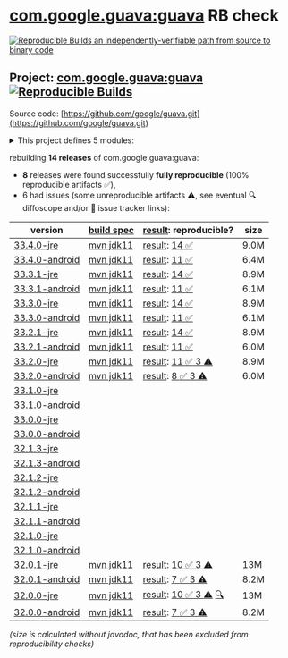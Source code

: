 [com.google.guava:guava](https://central.sonatype.com/artifact/com.google.guava/guava/versions) RB check
=======

[![Reproducible Builds](https://reproducible-builds.org/images/logos/rb.svg) an independently-verifiable path from source to binary code](https://reproducible-builds.org/)

## Project: [com.google.guava:guava](https://central.sonatype.com/artifact/com.google.guava/guava/versions) [![Reproducible Builds](https://img.shields.io/endpoint?url=https://raw.githubusercontent.com/jvm-repo-rebuild/reproducible-central/master/content/com/google/guava/badge.json)](https://github.com/jvm-repo-rebuild/reproducible-central/blob/master/content/com/google/guava/README.md)

Source code: [https://github.com/google/guava.git](https://github.com/google/guava.git)

<details><summary>This project defines 5 modules:</summary>

* [com.google.guava:guava](https://central.sonatype.com/artifact/com.google.guava/guava/overview)
* [com.google.guava:guava-bom](https://central.sonatype.com/artifact/com.google.guava/guava-bom/overview)
* [com.google.guava:guava-gwt](https://central.sonatype.com/artifact/com.google.guava/guava-gwt/overview)
* [com.google.guava:guava-parent](https://central.sonatype.com/artifact/com.google.guava/guava-parent/overview)
* [com.google.guava:guava-testlib](https://central.sonatype.com/artifact/com.google.guava/guava-testlib/overview)
</details>

rebuilding **14 releases** of com.google.guava:guava:
- **8** releases were found successfully **fully reproducible** (100% reproducible artifacts :white_check_mark:),
- 6 had issues (some unreproducible artifacts :warning:, see eventual :mag: diffoscope and/or :memo: issue tracker links):

| version | [build spec](/BUILDSPEC.md) | [result](https://reproducible-builds.org/docs/jvm/): reproducible? | size |
| -- | --------- | ------ | -- |
| [33.4.0-jre](https://central.sonatype.com/artifact/com.google.guava/guava/33.4.0-jre/pom) | [mvn jdk11](guava-33.4.0-jre.buildspec) | [result](guava-parent-33.4.0-jre.buildinfo): [14 :white_check_mark: ](guava-parent-33.4.0-jre.buildcompare) | 9.0M |
| [33.4.0-android](https://central.sonatype.com/artifact/com.google.guava/guava/33.4.0-android/pom) | [mvn jdk11](guava-33.4.0-android.buildspec) | [result](guava-parent-33.4.0-android.buildinfo): [11 :white_check_mark: ](guava-parent-33.4.0-android.buildcompare) | 6.4M |
| [33.3.1-jre](https://central.sonatype.com/artifact/com.google.guava/guava/33.3.1-jre/pom) | [mvn jdk11](guava-33.3.1-jre.buildspec) | [result](guava-parent-33.3.1-jre.buildinfo): [14 :white_check_mark: ](guava-parent-33.3.1-jre.buildcompare) | 8.9M |
| [33.3.1-android](https://central.sonatype.com/artifact/com.google.guava/guava/33.3.1-android/pom) | [mvn jdk11](guava-33.3.1-android.buildspec) | [result](guava-parent-33.3.1-android.buildinfo): [11 :white_check_mark: ](guava-parent-33.3.1-android.buildcompare) | 6.1M |
| [33.3.0-jre](https://central.sonatype.com/artifact/com.google.guava/guava/33.3.0-jre/pom) | [mvn jdk11](guava-33.3.0-jre.buildspec) | [result](guava-parent-33.3.0-jre.buildinfo): [14 :white_check_mark: ](guava-parent-33.3.0-jre.buildcompare) | 8.9M |
| [33.3.0-android](https://central.sonatype.com/artifact/com.google.guava/guava/33.3.0-android/pom) | [mvn jdk11](guava-33.3.0-android.buildspec) | [result](guava-parent-33.3.0-android.buildinfo): [11 :white_check_mark: ](guava-parent-33.3.0-android.buildcompare) | 6.1M |
| [33.2.1-jre](https://central.sonatype.com/artifact/com.google.guava/guava/33.2.1-jre/pom) | [mvn jdk11](guava-33.2.1-jre.buildspec) | [result](guava-parent-33.2.1-jre.buildinfo): [14 :white_check_mark: ](guava-parent-33.2.1-jre.buildcompare) | 8.9M |
| [33.2.1-android](https://central.sonatype.com/artifact/com.google.guava/guava/33.2.1-android/pom) | [mvn jdk11](guava-33.2.1-android.buildspec) | [result](guava-parent-33.2.1-android.buildinfo): [11 :white_check_mark: ](guava-parent-33.2.1-android.buildcompare) | 6.0M |
| [33.2.0-jre](https://central.sonatype.com/artifact/com.google.guava/guava/33.2.0-jre/pom) | [mvn jdk11](guava-33.2.0-jre.buildspec) | [result](guava-parent-33.2.0-jre.buildinfo): [11 :white_check_mark:  3 :warning:](guava-parent-33.2.0-jre.buildcompare) | 8.9M |
| [33.2.0-android](https://central.sonatype.com/artifact/com.google.guava/guava/33.2.0-android/pom) | [mvn jdk11](guava-33.2.0-android.buildspec) | [result](guava-parent-33.2.0-android.buildinfo): [8 :white_check_mark:  3 :warning:](guava-parent-33.2.0-android.buildcompare) | 6.0M |
| [33.1.0-jre](https://central.sonatype.com/artifact/com.google.guava/guava/33.1.0-jre/pom) | | | |
| [33.1.0-android](https://central.sonatype.com/artifact/com.google.guava/guava/33.1.0-android/pom) | | | |
| [33.0.0-jre](https://central.sonatype.com/artifact/com.google.guava/guava/33.0.0-jre/pom) | | | |
| [33.0.0-android](https://central.sonatype.com/artifact/com.google.guava/guava/33.0.0-android/pom) | | | |
| [32.1.3-jre](https://central.sonatype.com/artifact/com.google.guava/guava/32.1.3-jre/pom) | | | |
| [32.1.3-android](https://central.sonatype.com/artifact/com.google.guava/guava/32.1.3-android/pom) | | | |
| [32.1.2-jre](https://central.sonatype.com/artifact/com.google.guava/guava/32.1.2-jre/pom) | | | |
| [32.1.2-android](https://central.sonatype.com/artifact/com.google.guava/guava/32.1.2-android/pom) | | | |
| [32.1.1-jre](https://central.sonatype.com/artifact/com.google.guava/guava/32.1.1-jre/pom) | | | |
| [32.1.1-android](https://central.sonatype.com/artifact/com.google.guava/guava/32.1.1-android/pom) | | | |
| [32.1.0-jre](https://central.sonatype.com/artifact/com.google.guava/guava/32.1.0-jre/pom) | | | |
| [32.1.0-android](https://central.sonatype.com/artifact/com.google.guava/guava/32.1.0-android/pom) | | | |
| [32.0.1-jre](https://central.sonatype.com/artifact/com.google.guava/guava/32.0.1-jre/pom) | [mvn jdk11](guava-32.0.1-jre.buildspec) | [result](guava-parent-32.0.1-jre.buildinfo): [10 :white_check_mark:  3 :warning:](guava-parent-32.0.1-jre.buildcompare) | 13M |
| [32.0.1-android](https://central.sonatype.com/artifact/com.google.guava/guava/32.0.1-android/pom) | [mvn jdk11](guava-32.0.1-android.buildspec) | [result](guava-parent-32.0.1-android.buildinfo): [7 :white_check_mark:  3 :warning:](guava-parent-32.0.1-android.buildcompare) | 8.2M |
| [32.0.0-jre](https://central.sonatype.com/artifact/com.google.guava/guava/32.0.0-jre/pom) | [mvn jdk11](guava-32.0.0-jre.buildspec) | [result](guava-parent-32.0.0-jre.buildinfo): [10 :white_check_mark:  3 :warning:](guava-parent-32.0.0-jre.buildcompare) [:mag:](guava-parent-32.0.0-jre.diffoscope) | 13M |
| [32.0.0-android](https://central.sonatype.com/artifact/com.google.guava/guava/32.0.0-android/pom) | [mvn jdk11](guava-32.0.0-android.buildspec) | [result](guava-parent-32.0.0-android.buildinfo): [7 :white_check_mark:  3 :warning:](guava-parent-32.0.0-android.buildcompare) | 8.2M |

<i>(size is calculated without javadoc, that has been excluded from reproducibility checks)</i>
